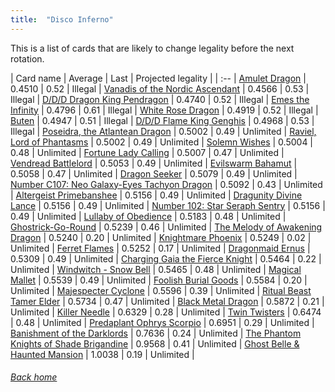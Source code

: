 ```yaml
---
title:  "Disco Inferno"
---
```


This is a list of cards that are likely to change legality before the next rotation.

| Card name | Average | Last | Projected legality |
| :-- |
[Amulet Dragon](https://db.ygoprodeck.com/card/?search=Amulet%20Dragon) | 0.4510 | 0.52 | Illegal |
[Vanadis of the Nordic Ascendant](https://db.ygoprodeck.com/card/?search=Vanadis%20of%20the%20Nordic%20Ascendant) | 0.4566 | 0.53 | Illegal |
[D/D/D Dragon King Pendragon](https://db.ygoprodeck.com/card/?search=D/D/D%20Dragon%20King%20Pendragon) | 0.4740 | 0.52 | Illegal |
[Emes the Infinity](https://db.ygoprodeck.com/card/?search=Emes%20the%20Infinity) | 0.4796 | 0.61 | Illegal |
[White Rose Dragon](https://db.ygoprodeck.com/card/?search=White%20Rose%20Dragon) | 0.4919 | 0.52 | Illegal |
[Buten](https://db.ygoprodeck.com/card/?search=Buten) | 0.4947 | 0.51 | Illegal |
[D/D/D Flame King Genghis](https://db.ygoprodeck.com/card/?search=D/D/D%20Flame%20King%20Genghis) | 0.4968 | 0.53 | Illegal |
[Poseidra, the Atlantean Dragon](https://db.ygoprodeck.com/card/?search=Poseidra,%20the%20Atlantean%20Dragon) | 0.5002 | 0.49 | Unlimited |
[Raviel, Lord of Phantasms](https://db.ygoprodeck.com/card/?search=Raviel,%20Lord%20of%20Phantasms) | 0.5002 | 0.49 | Unlimited |
[Solemn Wishes](https://db.ygoprodeck.com/card/?search=Solemn%20Wishes) | 0.5004 | 0.48 | Unlimited |
[Fortune Lady Calling](https://db.ygoprodeck.com/card/?search=Fortune%20Lady%20Calling) | 0.5007 | 0.47 | Unlimited |
[Vendread Battlelord](https://db.ygoprodeck.com/card/?search=Vendread%20Battlelord) | 0.5053 | 0.49 | Unlimited |
[Evilswarm Bahamut](https://db.ygoprodeck.com/card/?search=Evilswarm%20Bahamut) | 0.5058 | 0.47 | Unlimited |
[Dragon Seeker](https://db.ygoprodeck.com/card/?search=Dragon%20Seeker) | 0.5079 | 0.49 | Unlimited |
[Number C107: Neo Galaxy-Eyes Tachyon Dragon](https://db.ygoprodeck.com/card/?search=Number%20C107:%20Neo%20Galaxy-Eyes%20Tachyon%20Dragon) | 0.5092 | 0.43 | Unlimited |
[Altergeist Primebanshee](https://db.ygoprodeck.com/card/?search=Altergeist%20Primebanshee) | 0.5156 | 0.49 | Unlimited |
[Dragunity Divine Lance](https://db.ygoprodeck.com/card/?search=Dragunity%20Divine%20Lance) | 0.5156 | 0.49 | Unlimited |
[Number 102: Star Seraph Sentry](https://db.ygoprodeck.com/card/?search=Number%20102:%20Star%20Seraph%20Sentry) | 0.5156 | 0.49 | Unlimited |
[Lullaby of Obedience](https://db.ygoprodeck.com/card/?search=Lullaby%20of%20Obedience) | 0.5183 | 0.48 | Unlimited |
[Ghostrick-Go-Round](https://db.ygoprodeck.com/card/?search=Ghostrick-Go-Round) | 0.5239 | 0.46 | Unlimited |
[The Melody of Awakening Dragon](https://db.ygoprodeck.com/card/?search=The%20Melody%20of%20Awakening%20Dragon) | 0.5240 | 0.20 | Unlimited |
[Knightmare Phoenix](https://db.ygoprodeck.com/card/?search=Knightmare%20Phoenix) | 0.5249 | 0.02 | Unlimited |
[Ferret Flames](https://db.ygoprodeck.com/card/?search=Ferret%20Flames) | 0.5252 | 0.17 | Unlimited |
[Dragonmaid Ernus](https://db.ygoprodeck.com/card/?search=Dragonmaid%20Ernus) | 0.5309 | 0.49 | Unlimited |
[Charging Gaia the Fierce Knight](https://db.ygoprodeck.com/card/?search=Charging%20Gaia%20the%20Fierce%20Knight) | 0.5464 | 0.22 | Unlimited |
[Windwitch - Snow Bell](https://db.ygoprodeck.com/card/?search=Windwitch%20-%20Snow%20Bell) | 0.5465 | 0.48 | Unlimited |
[Magical Mallet](https://db.ygoprodeck.com/card/?search=Magical%20Mallet) | 0.5539 | 0.49 | Unlimited |
[Foolish Burial Goods](https://db.ygoprodeck.com/card/?search=Foolish%20Burial%20Goods) | 0.5584 | 0.20 | Unlimited |
[Majespecter Cyclone](https://db.ygoprodeck.com/card/?search=Majespecter%20Cyclone) | 0.5596 | 0.39 | Unlimited |
[Ritual Beast Tamer Elder](https://db.ygoprodeck.com/card/?search=Ritual%20Beast%20Tamer%20Elder) | 0.5734 | 0.47 | Unlimited |
[Black Metal Dragon](https://db.ygoprodeck.com/card/?search=Black%20Metal%20Dragon) | 0.5872 | 0.21 | Unlimited |
[Killer Needle](https://db.ygoprodeck.com/card/?search=Killer%20Needle) | 0.6329 | 0.28 | Unlimited |
[Twin Twisters](https://db.ygoprodeck.com/card/?search=Twin%20Twisters) | 0.6474 | 0.48 | Unlimited |
[Predaplant Ophrys Scorpio](https://db.ygoprodeck.com/card/?search=Predaplant%20Ophrys%20Scorpio) | 0.6951 | 0.29 | Unlimited |
[Banishment of the Darklords](https://db.ygoprodeck.com/card/?search=Banishment%20of%20the%20Darklords) | 0.7636 | 0.24 | Unlimited |
[The Phantom Knights of Shade Brigandine](https://db.ygoprodeck.com/card/?search=The%20Phantom%20Knights%20of%20Shade%20Brigandine) | 0.9568 | 0.41 | Unlimited |
[Ghost Belle & Haunted Mansion](https://db.ygoprodeck.com/card/?search=Ghost%20Belle%20%26%20Haunted%20Mansion) | 1.0038 | 0.19 | Unlimited |

###### [Back home](index)